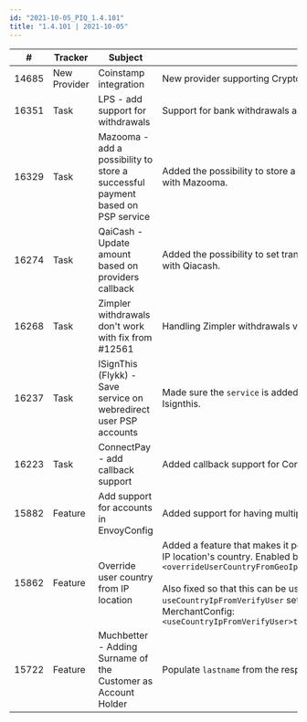 ```yaml
--- 
id: "2021-10-05_PIQ_1.4.101"
title: "1.4.101 | 2021-10-05"
--- 
```



| #     | Tracker      | Subject                                                                        | Description                                                                                                                                                                                                                                                                                                                                                                                                                                                     |
|-------|--------------|--------------------------------------------------------------------------------|-----------------------------------------------------------------------------------------------------------------------------------------------------------------------------------------------------------------------------------------------------------------------------------------------------------------------------------------------------------------------------------------------------------------------------------------------------------------|
| 14685 | New Provider | Coinstamp integration                                                          | New provider supporting CryptoCurrencyDeposits                                                                                                                                                                                                                                                                                                                                                                                                                  |
| 16351 | Task         | LPS - add support for withdrawals                                              | Support for bank withdrawals added                                                                                                                                                                                                                                                                                                                                                                                                                              |
| 16329 | Task         | Mazooma - add a possibility to store a successful payment based on PSP service | Added the possibility to store a successful payment based on PSP service with Mazooma.                                                                                                                                                                                                                                                                                                                                                                          |
| 16274 | Task         | QaiCash - Update amount based on providers callback                            | Added the possibility to set transaction amount from the callback notification with Qiacash.                                                                                                                                                                                                                                                                                                                                                                    |
| 16268 | Task         | Zimpler withdrawals don't work with fix from #12561                            | Handling Zimpler withdrawals via Admin API improved.                                                                                                                                                                                                                                                                                                                                                                                                            |
| 16237 | Task         | ISignThis (Flykk) - Save service on webredirect user PSP accounts              | Made sure the `service` is added to the user account when Flykk is used via Isignthis.                                                                                                                                                                                                                                                                                                                                                                          |
| 16223 | Task         | ConnectPay - add callback support                                              | Added callback support for ConnectPay WebRedirect deposits.                                                                                                                                                                                                                                                                                                                                                                                                     |
| 15882 | Feature      | Add support for accounts in EnvoyConfig                                        | Added support for having multiple accounts in EnvoyConfig.                                                                                                                                                                                                                                                                                                                                                                                                      |
| 15862 | Feature      | Override user country from IP location                                         | Added a feature that makes it possible to override the user's country with the IP location's country. Enabled by adding the following to MerchantConfig:`<overrideUserCountryFromGeoIpRes>true</overrideUserCountryFromGeoIpRes>`<br/><br/>Also fixed so that this can be used together with the `useCountryIpFromVerifyUser` setting. To do that, it must also be configured in MerchantConfig:`<useCountryIpFromVerifyUser>true</useCountryIpFromVerifyUser>` |
| 15722 | Feature      | Muchbetter - Adding Surname of the Customer as Account Holder                  | Populate `lastname` from the response to the account holder column.                                                                                                                                                                                                                                                                                                                                                                                             |
